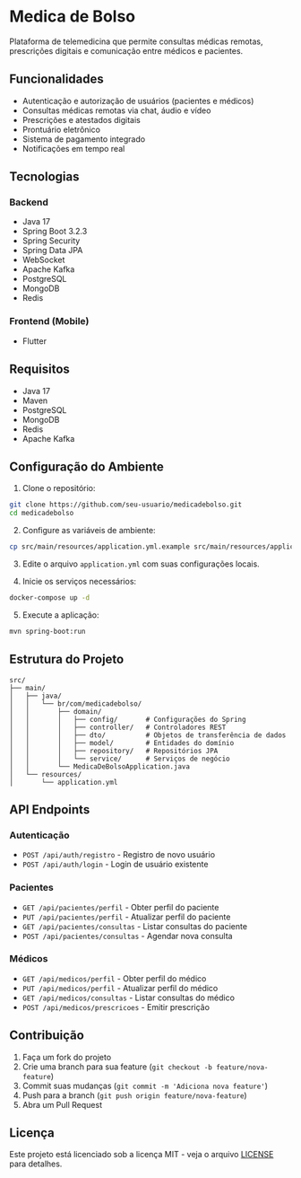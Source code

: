 # Medica de Bolso

Plataforma de telemedicina que permite consultas médicas remotas, prescrições digitais e comunicação entre médicos e pacientes.

## Funcionalidades

- Autenticação e autorização de usuários (pacientes e médicos)
- Consultas médicas remotas via chat, áudio e vídeo
- Prescrições e atestados digitais
- Prontuário eletrônico
- Sistema de pagamento integrado
- Notificações em tempo real

## Tecnologias

### Backend
- Java 17
- Spring Boot 3.2.3
- Spring Security
- Spring Data JPA
- WebSocket
- Apache Kafka
- PostgreSQL
- MongoDB
- Redis

### Frontend (Mobile)
- Flutter

## Requisitos

- Java 17
- Maven
- PostgreSQL
- MongoDB
- Redis
- Apache Kafka

## Configuração do Ambiente

1. Clone o repositório:
```bash
git clone https://github.com/seu-usuario/medicadebolso.git
cd medicadebolso
```

2. Configure as variáveis de ambiente:
```bash
cp src/main/resources/application.yml.example src/main/resources/application.yml
```

3. Edite o arquivo `application.yml` com suas configurações locais.

4. Inicie os serviços necessários:
```bash
docker-compose up -d
```

5. Execute a aplicação:
```bash
mvn spring-boot:run
```

## Estrutura do Projeto

```
src/
├── main/
│   ├── java/
│   │   └── br/com/medicadebolso/
│   │       ├── domain/
│   │       │   ├── config/       # Configurações do Spring
│   │       │   ├── controller/   # Controladores REST
│   │       │   ├── dto/          # Objetos de transferência de dados
│   │       │   ├── model/        # Entidades do domínio
│   │       │   ├── repository/   # Repositórios JPA
│   │       │   └── service/      # Serviços de negócio
│   │       └── MedicaDeBolsoApplication.java
│   └── resources/
│       └── application.yml
```

## API Endpoints

### Autenticação
- `POST /api/auth/registro` - Registro de novo usuário
- `POST /api/auth/login` - Login de usuário existente

### Pacientes
- `GET /api/pacientes/perfil` - Obter perfil do paciente
- `PUT /api/pacientes/perfil` - Atualizar perfil do paciente
- `GET /api/pacientes/consultas` - Listar consultas do paciente
- `POST /api/pacientes/consultas` - Agendar nova consulta

### Médicos
- `GET /api/medicos/perfil` - Obter perfil do médico
- `PUT /api/medicos/perfil` - Atualizar perfil do médico
- `GET /api/medicos/consultas` - Listar consultas do médico
- `POST /api/medicos/prescricoes` - Emitir prescrição

## Contribuição

1. Faça um fork do projeto
2. Crie uma branch para sua feature (`git checkout -b feature/nova-feature`)
3. Commit suas mudanças (`git commit -m 'Adiciona nova feature'`)
4. Push para a branch (`git push origin feature/nova-feature`)
5. Abra um Pull Request

## Licença

Este projeto está licenciado sob a licença MIT - veja o arquivo [LICENSE](LICENSE) para detalhes. 